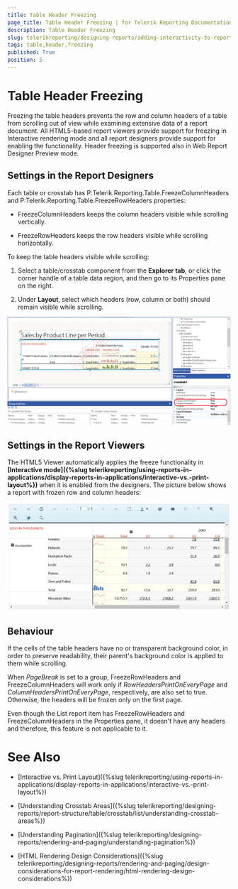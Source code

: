 ```yaml
---
title: Table Header Freezing
page_title: Table Header Freezing | for Telerik Reporting Documentation
description: Table Header Freezing
slug: telerikreporting/designing-reports/adding-interactivity-to-reports/table-header-freezing
tags: table,header,freezing
published: True
position: 5
---
```


# Table Header Freezing



Freezing the table headers prevents the row and column headers of a table from scrolling out of view while examining extensive data of a report document.
        All HTML5-based report viewers provide support for freezing in Interactive rendering mode and all report designers provide support for enabling the functionality.
        Header freezing is supported also in Web Report Designer Preview mode.
      

## Settings in the Report Designers

Each table or crosstab has P:Telerik.Reporting.Table.FreezeColumnHeaders and
          P:Telerik.Reporting.Table.FreezeRowHeaders properties:
        

* FreezeColumnHeaders keeps the column headers visible while scrolling vertically.
            

* FreezeRowHeaders keeps the row headers visible while scrolling horizontally.
            

To keep the table headers visible while scrolling:
        

1. Select a table/crosstab component from the __Explorer tab__, or click the corner handle of a table data region, and then
              go to its Properties pane on the right.
            

1. Under __Layout__, select which headers (row, column or both) should remain visible while scrolling.
              
  ![Table Freeze Headers Designer](images/TableFreezeHeadersDesigner.png)

## Settings in the Report Viewers

The HTML5 Viewer automatically applies the freeze functionality in __[Interactive mode]({%slug telerikreporting/using-reports-in-applications/display-reports-in-applications/interactive-vs.-print-layout%})__
          when it is enabled from the designers.
          The picture below shows a report with frozen row and column headers:
          
  ![Table Freeze Headers Viewer](images/TableFreezeHeadersViewer.png)

## Behaviour

If the cells of the table headers have no or transparent background color, in order to preserve readability, their parent's background color
          is applied to them while scrolling.
        

When *PageBreak* is set to a group, FreezeRowHeaders and FreezeColumnHeaders will work only if
          *RowHeadersPrintOnEveryPage* and *ColumnHeadersPrintOnEveryPage*, respectively, are also set to true.
          Otherwise, the headers will be frozen only on the first page.
        

Even though the List report item has FreezeRowHeaders and FreezeColumnHeaders in the Properties pane, it doesn't have any headers
          and therefore, this feature is not applicable to it.
        

# See Also

 * [Interactive vs. Print Layout]({%slug telerikreporting/using-reports-in-applications/display-reports-in-applications/interactive-vs.-print-layout%})

 * [Understanding Crosstab Areas]({%slug telerikreporting/designing-reports/report-structure/table/crosstab/list/understanding-crosstab-areas%})

 * [Understanding Pagination]({%slug telerikreporting/designing-reports/rendering-and-paging/understanding-pagination%})

 * [HTML Rendering Design Considerations]({%slug telerikreporting/designing-reports/rendering-and-paging/design-considerations-for-report-rendering/html-rendering-design-considerations%})
